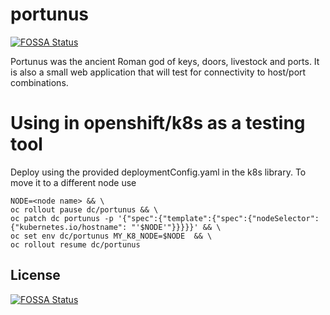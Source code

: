 # portunus
[![FOSSA Status](https://app.fossa.io/api/projects/git%2Bgithub.com%2Fxphyr%2Fportunus.svg?type=shield)](https://app.fossa.io/projects/git%2Bgithub.com%2Fxphyr%2Fportunus?ref=badge_shield)

Portunus was the ancient Roman god of keys, doors, livestock and ports. It is also a small web application that will test for connectivity to host/port combinations.  


# Using in openshift/k8s as a testing tool
Deploy using the provided deploymentConfig.yaml in the k8s library. 
To move it to a different node use 
```
NODE=<node name> && \
oc rollout pause dc/portunus && \
oc patch dc portunus -p '{"spec":{"template":{"spec":{"nodeSelector":{"kubernetes.io/hostname": "'$NODE'"}}}}}' && \
oc set env dc/portunus MY_K8_NODE=$NODE  && \
oc rollout resume dc/portunus
```

## License
[![FOSSA Status](https://app.fossa.io/api/projects/git%2Bgithub.com%2Fxphyr%2Fportunus.svg?type=large)](https://app.fossa.io/projects/git%2Bgithub.com%2Fxphyr%2Fportunus?ref=badge_large)
